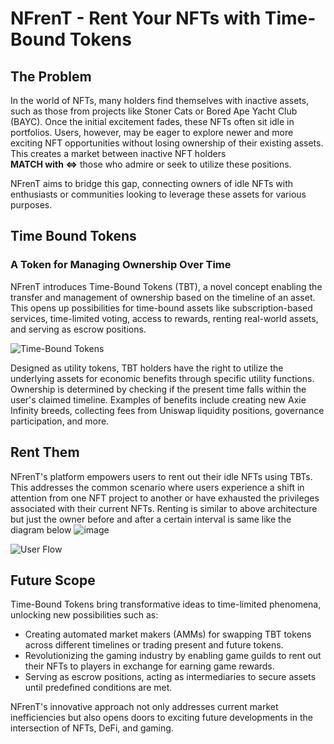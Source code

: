 # NFrenT - Rent Your NFTs with Time-Bound Tokens

## The Problem
In the world of NFTs, many holders find themselves with inactive assets, such as those from projects like Stoner Cats or Bored Ape Yacht Club (BAYC). Once the initial excitement fades, these NFTs often sit idle in portfolios. Users, however, may be eager to explore newer and more exciting NFT opportunities without losing ownership of their existing assets. This creates a market between inactive NFT holders <br> **MATCH with ⇔** those who admire or seek to utilize these positions.


NFrenT aims to bridge this gap, connecting owners of idle NFTs with enthusiasts or communities looking to leverage these assets for various purposes.

## Time Bound Tokens
### A Token for Managing Ownership Over Time
NFrenT introduces Time-Bound Tokens (TBT), a novel concept enabling the transfer and management of ownership based on the timeline of an asset. This opens up possibilities for time-bound assets like subscription-based services, time-limited voting, access to rewards, renting real-world assets, and serving as escrow positions.

![Time-Bound Tokens](https://github.com/aditya-gite-04/NFrenT/assets/55936621/a619d171-43b5-4283-98c2-1f5ff24838e1)

Designed as utility tokens, TBT holders have the right to utilize the underlying assets for economic benefits through specific utility functions. Ownership is determined by checking if the present time falls within the user's claimed timeline. Examples of benefits include creating new Axie Infinity breeds, collecting fees from Uniswap liquidity positions, governance participation, and more.

## Rent Them
NFrenT's platform empowers users to rent out their idle NFTs using TBTs. This addresses the common scenario where users experience a shift in attention from one NFT project to another or have exhausted the privileges associated with their current NFTs.
Renting is similar to above architecture but just the owner before and after a certain interval is same like the diagram below
![image](https://github.com/aditya-gite-04/NFrenT/assets/55936621/4b1ed76f-f4e0-4ed0-8572-9f099a458567)

![User Flow](https://github.com/aditya-gite-04/NFrenT/assets/55936621/740340eb-b366-49ca-8d22-be276d80ba81)

## Future Scope
Time-Bound Tokens bring transformative ideas to time-limited phenomena, unlocking new possibilities such as:
- Creating automated market makers (AMMs) for swapping TBT tokens across different timelines or trading present and future tokens.
- Revolutionizing the gaming industry by enabling game guilds to rent out their NFTs to players in exchange for earning game rewards.
- Serving as escrow positions, acting as intermediaries to secure assets until predefined conditions are met.

NFrenT's innovative approach not only addresses current market inefficiencies but also opens doors to exciting future developments in the intersection of NFTs, DeFi, and gaming.
